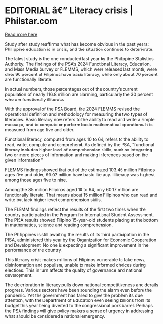 # EDITORIAL â€” Literacy crisis | Philstar.com

[Read more here](https://www.philstar.com/opinion/2025/05/03/2440119/editorial-literacy-crisis)

Study after study reaffirms what has become obvious in the past years: Philippine education is in crisis, and the situation continues to deteriorate.

The latest study is the one conducted last year by the Philippine Statistics Authority. The findings of the PSA’s 2024 Functional Literacy, Education, and Mass Media Survey or FLEMMS, which were released last month, were dire: 90 percent of Filipinos have basic literacy, while only about 70 percent are functionally literate.

In actual numbers, those percentages out of the country’s current population of nearly 116.8 million are alarming, particularly the 30 percent who are functionally illiterate.

With the approval of the PSA Board, the 2024 FLEMMS revised the operational definition and methodology for measuring the two types of literacies. Basic literacy now refers to the ability to read and write a simple message, and to compute or perform basic mathematical operations. It is measured from age five and older.

Functional literacy, computed from ages 10 to 64, refers to the ability to read, write, compute and comprehend. As defined by the PSA, “functional literacy includes higher level of comprehension skills, such as integrating two or more pieces of information and making inferences based on the given information.”

FLEMMS findings showed that out of the estimated 103.46 million Filipinos ages five and older, 93.07 million have basic literacy. Illiteracy was highest among those ages five to nine.

Among the 85 million Filipinos aged 10 to 64, only 60.17 million are functionally literate. That means about 15 million Filipinos who can read and write but lack higher level comprehension skills.

The FLEMM findings reflect the results of the first two times when the country participated in the Program for International Student Assessment. The PISA results showed Filipino 15-year-old students placing at the bottom in mathematics, science and reading comprehension.

The Philippines is still awaiting the results of its third participation in the PISA, administered this year by the Organization for Economic Cooperation and Development. No one is expecting a significant improvement in the performance of the country.

This literacy crisis makes millions of Filipinos vulnerable to fake news, disinformation and populism, unable to make informed choices during elections. This in turn affects the quality of governance and national development.

The deterioration in literacy pulls down national competitiveness and derails progress. Various sectors have been sounding the alarm even before the pandemic. Yet the government has failed to give the problem its due attention, with the Department of Education even seeing billions from its budget this year being diverted to the congressional pork barrel. Perhaps the PSA findings will give policy makers a sense of urgency in addressing what should be considered a national emergency.